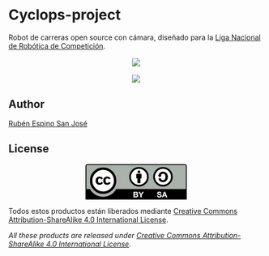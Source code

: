 # Cyclops-project

Robot de carreras open source con cámara, diseñado para la [Liga Nacional de Robótica de Competición](http://lnrc.es/).

<p align="center">
<img src="images/Velocista.jpg" width="300" align = "center">
</p>

<p align="center">
<img src="images/Carreras.jpg" width="300" align = "center">
</p>

## Author

[Rubén Espino San José](https://github.com/Resaj)


## License

<p align="center">

<img src="license/by-sa.png" align = "center">

</p>



Todos estos productos están liberados mediante [Creative Commons Attribution-ShareAlike 4.0 International License](http://creativecommons.org/licenses/by-sa/4.0/).  

_All these products are released under [Creative Commons Attribution-ShareAlike 4.0 International License](http://creativecommons.org/licenses/by-sa/4.0/)._
